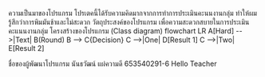 ความเป็นมาของโปรแกรม โปรเตคนี้ได้รับความคิดมากจากการทำการประเมินคะนนงานกลุ่ม ทำให้ผมรู้สึกว่าการพิมมันช้าและไม่สะดวก
วัตถุประสงค์ของโปรแกรม เพื่อความสะดวกสบายในการประเมินคะแนนงานกลุ่ม
โครงสร้างของโปรแกรม (Class diagram)
flowchart LR
A[Hard] -->|Text| B(Round)
B --> C{Decision}
C -->|One| D[Result 1]
C -->|Two| E[Result 2]

ชื่อของผู้พัฒนาโปรแกรม นันธวัฒน์ แผ่ความดี 653540291-6
Hello Teacher
